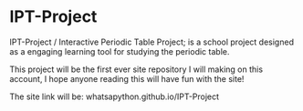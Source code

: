 # IPT-Project
IPT-Project / Interactive Periodic Table Project; is a school project designed as a engaging learning tool for studying the periodic table.

This project will be the first ever site repository I will making on this account, I hope anyone reading this will have fun with the site!

The site link will be: whatsapython.github.io/IPT-Project
